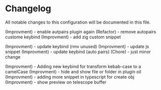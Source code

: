 # Changelog

All notable changes to this configuration will be documented in this file.
 
(Improvment) - enable autpairs plugin again
(Refactor) - remove autopairs custome keybind
(Improvment) - add zig custom snippet

(Improvment) - update keybind (rmv unused)
(Improvment) - update js snippet
(Improvment) - update keybind (auto pairs)
(Chore) - just minor change

(Improvment) - Adding new keybind for transform kebab-case to a camelCase
(Improvment) - hide and show file or folder in plugin oil
(Improvment) - adding more snippet in typescript for create obj
(Improvment) - show preview on telescope buffer
